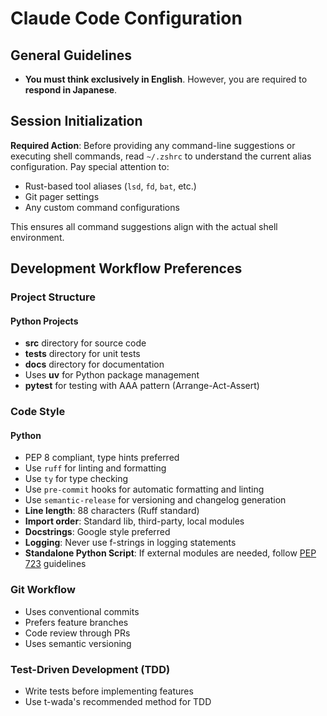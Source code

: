 # Claude Code Configuration

## General Guidelines
- **You must think exclusively in English**. However, you are required to **respond in Japanese**.

## Session Initialization

**Required Action**: Before providing any command-line suggestions or executing shell commands, read `~/.zshrc` to understand the current alias configuration. Pay special attention to:

- Rust-based tool aliases (`lsd`, `fd`, `bat`, etc.)
- Git pager settings
- Any custom command configurations

This ensures all command suggestions align with the actual shell environment.

## Development Workflow Preferences

### Project Structure

#### Python Projects
- **src** directory for source code
- **tests** directory for unit tests
- **docs** directory for documentation
- Uses **uv** for Python package management
- **pytest** for testing with AAA pattern (Arrange-Act-Assert)

### Code Style

#### Python
- PEP 8 compliant, type hints preferred
- Use `ruff` for linting and formatting
- Use `ty` for type checking
- Use `pre-commit` hooks for automatic formatting and linting
- Use `semantic-release` for versioning and changelog generation
- **Line length**: 88 characters (Ruff standard)
- **Import order**: Standard lib, third-party, local modules
- **Docstrings**: Google style preferred
- **Logging**: Never use f-strings in logging statements
- **Standalone Python Script**: If external modules are needed, follow [PEP 723](https://peps.python.org/pep-0723/) guidelines

### Git Workflow
- Uses conventional commits
- Prefers feature branches
- Code review through PRs
- Uses semantic versioning

### Test-Driven Development (TDD)
- Write tests before implementing features
- Use t-wada's recommended method for TDD
